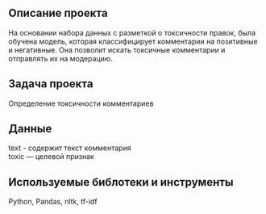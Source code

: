## Описание проекта
На основании набора данных с разметкой о токсичности правок, была обучена модель, которая классифицирует комментарии на позитивные и негативные. Она позволит искать токсичные комментарии и отправлять их на модерацию. 
## Задача проекта
Определение токсичности комментариев
## Данные
text - содержит текст комментария  
toxic — целевой признак  
## Используемые библотеки и инструменты
Python, Pandas, nltk, tf-idf
